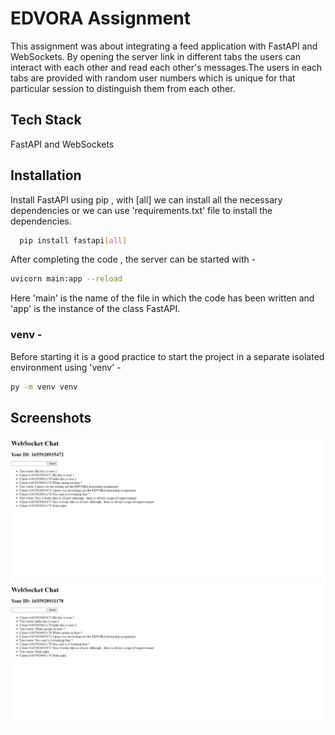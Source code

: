 
# EDVORA Assignment

This assignment was about integrating a feed application with FastAPI and WebSockets. By opening the server link in different tabs the users can interact with each other and read each other's messages.The users in each tabs are provided with random user numbers which is unique for that particular session to distinguish them from each other.


## Tech Stack

FastAPI and WebSockets




## Installation

Install FastAPI using pip , with [all] we can install all the necessary dependencies or we can use 'requirements.txt' file to install the dependencies.

```bash
  pip install fastapi[all]
```
After completing the code , the server can be started with -

```bash
uvicorn main:app --reload
```

Here 'main' is the name of the file in which the code has been written and 'app' is the instance of the class FastAPI.

### venv -
Before starting it is a good practice to start the project in a separate isolated environment using 'venv' -

```bash
py -m venv venv
```


## Screenshots

![Homepage](https://github.com/anuragshukla07/EdvoraInternshipTask/blob/master/Screenshots/WebSocket%20CHAT%20-%202.jpg)
![Homepage](https://github.com/anuragshukla07/EdvoraInternshipTask/blob/master/Screenshots/WebSocket%20CHAT%20-1.jpg)
